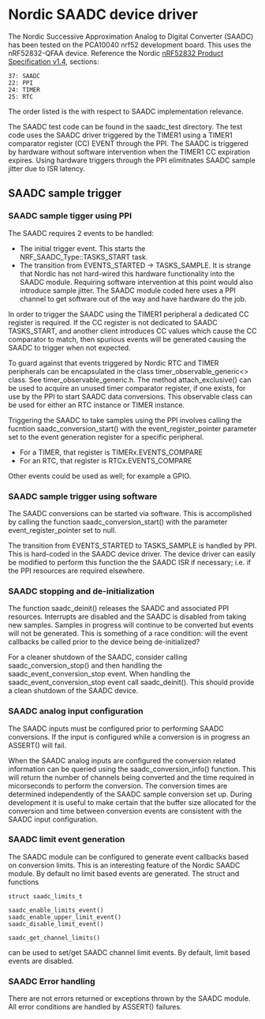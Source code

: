 Nordic SAADC device driver
==========================

The Nordic Successive Approximation Analog to Digital Converter (SAADC) has been tested on the PCA10040 nrf52 development board. This uses the nRF52832-QFAA device.
Reference the Nordic [nRF52832 Product Specification v1.4](http://infocenter.nordicsemi.com/pdf/nRF52832_PS_v1.4.pdf), sections:

	37: SAADC
	22: PPI
	24: TIMER
	25: RTC

The order listed is the with respect to SAADC implementation relevance.

The SAADC test code can be found in the saadc_test directory.
The test code uses the SAADC driver triggered by the TIMER1 using a TIMER1 comparator register (CC) EVENT through the PPI. The SAADC is triggered by hardware without software intervention when the TIMER1 CC expiration expires. Using hardware triggers through the PPI elimitnates SAADC sample jitter due to ISR latency.

SAADC sample trigger
--------------------

### SAADC sample tigger using PPI

The SAADC requires 2 events to be handled:
+ The initial trigger event. This starts the NRF_SAADC_Type::TASKS_START task.
+ The transition from EVENTS_STARTED -> TASKS_SAMPLE.
  It is strange that Nordic has not hard-wired this hardware functionality into the SAADC module. Requiring software intervention at this point would also introduce sample jitter. The SAADC module coded here uses a PPI channel to get software out of the way and have hardware do the job.

In order to trigger the SAADC using the TIMER1 peripheral a dedicated CC register is required. If the CC register is not dedicated to SAADC TASKS_START, and another client introduces CC values which cause the CC comparator to match, then spurious events will be generated causing the SAADC to trigger when not expected.

To guard against that events triggered by Nordic RTC and TIMER peripherals can be encapsulated in the class timer_observable_generic<> class. See timer_observable_generic.h. The method attach_exclusive() can be used to acquire an unused timer comparator register, if one exists, for use by the PPI to start SAADC data conversions. This observable class can be used for either an RTC instance or TIMER instance.

Triggering the SAADC to take samples using the PPI involves calling the fucntion saadc_conversion_start() with the event_register_pointer parameter set to the event generation register for a specific peripheral.

+ For a TIMER, that register is TIMERx.EVENTS_COMPARE
+ For an RTC,  that register is RTCx.EVENTS_COMPARE

Other events could be used as well; for example a GPIO.

### SAADC sample trigger using software

The SAADC conversions can be started via software.
This is accomplished by calling the function saadc_conversion_start() with the parameter event_register_pointer set to null.

The transition from EVENTS_STARTED to TASKS_SAMPLE is handled by PPI. This is hard-coded in the SAADC device driver. The device driver can easily be modified to perform this function the the SAADC ISR if necessary; i.e. if the PPI resources are required elsewhere.

### SAADC stopping and de-initialization

The function saadc_deinit() releases the SAADC and associated PPI resources. Interrupts are disabled and the SAADC is disabled from taking new samples. Samples in progress will continue to be converted but events will not be generated. This is something of a race condition: will the event callbacks be called prior to the device being de-initialized?

For a cleaner shutdown of the SAADC, consider calling saadc_conversion_stop() and then handling the saadc_event_conversion_stop event. When handling the saadc_event_conversion_stop event call saadc_deinit(). This should provide a clean shutdown of the SAADC device.

### SAADC analog input configuration

The SAADC inputs must be configured prior to performing SAADC conversions. If the input is configured while a conversion is in progress an ASSERT() will fail.

When the SAADC analog inputs are configured the conversion related information can be queried using the saadc_conversion_info() function. This will return the number of channels being converted and the time required in micorseconds to perform the conversion. The conversion times are determined independently of the SAADC sample conversion set up. During development it is useful to make certain that the buffer size allocated for the conversion and time between conversion events are consistent with the SAADC input configuration.

### SAADC limit event generation

The SAADC module can be configured to generate event callbacks based on conversion limits. This is an interesting feature of the Nordic SAADC module. By default no limit based events are generated. The struct and functions

	struct saadc_limits_t

	saadc_enable_limits_event()
	saadc_enable_upper_limit_event()
	saadc_disable_limit_event()

	saadc_get_channel_limits()

can be used to set/get SAADC channel limit events. By default, limit based events are disabled.

### SAADC Error handling

There are not errors returned or exceptions thrown by the SAADC module. All error conditions are handled by ASSERT() failures.

